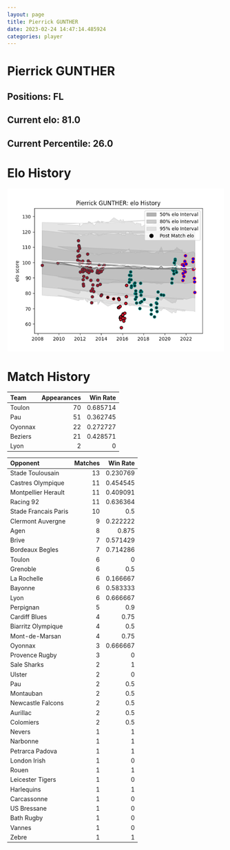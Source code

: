 ```yaml
---  
layout: page  
title: Pierrick GUNTHER  
date: 2023-02-24 14:47:14.485924  
categories: player  
---
```

# Pierrick GUNTHER

## Positions: FL

## Current elo: 81.0

## Current Percentile: 26.0

# Elo History


![elo history](history_PierrickGUNTHER.png)
# Match History


| Team    |   Appearances |   Win Rate |
|:--------|--------------:|-----------:|
| Toulon  |            70 |   0.685714 |
| Pau     |            51 |   0.362745 |
| Oyonnax |            22 |   0.272727 |
| Beziers |            21 |   0.428571 |
| Lyon    |             2 |   0        |

| Opponent             |   Matches |   Win Rate |
|:---------------------|----------:|-----------:|
| Stade Toulousain     |        13 |   0.230769 |
| Castres Olympique    |        11 |   0.454545 |
| Montpellier Herault  |        11 |   0.409091 |
| Racing 92            |        11 |   0.636364 |
| Stade Francais Paris |        10 |   0.5      |
| Clermont Auvergne    |         9 |   0.222222 |
| Agen                 |         8 |   0.875    |
| Brive                |         7 |   0.571429 |
| Bordeaux Begles      |         7 |   0.714286 |
| Toulon               |         6 |   0        |
| Grenoble             |         6 |   0.5      |
| La Rochelle          |         6 |   0.166667 |
| Bayonne              |         6 |   0.583333 |
| Lyon                 |         6 |   0.666667 |
| Perpignan            |         5 |   0.9      |
| Cardiff Blues        |         4 |   0.75     |
| Biarritz Olympique   |         4 |   0.5      |
| Mont-de-Marsan       |         4 |   0.75     |
| Oyonnax              |         3 |   0.666667 |
| Provence Rugby       |         3 |   0        |
| Sale Sharks          |         2 |   1        |
| Ulster               |         2 |   0        |
| Pau                  |         2 |   0.5      |
| Montauban            |         2 |   0.5      |
| Newcastle Falcons    |         2 |   0.5      |
| Aurillac             |         2 |   0.5      |
| Colomiers            |         2 |   0.5      |
| Nevers               |         1 |   1        |
| Narbonne             |         1 |   1        |
| Petrarca Padova      |         1 |   1        |
| London Irish         |         1 |   0        |
| Rouen                |         1 |   1        |
| Leicester Tigers     |         1 |   0        |
| Harlequins           |         1 |   1        |
| Carcassonne          |         1 |   0        |
| US Bressane          |         1 |   0        |
| Bath Rugby           |         1 |   0        |
| Vannes               |         1 |   0        |
| Zebre                |         1 |   1        |